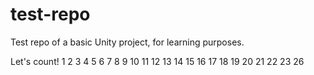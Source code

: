 # test-repo
Test repo of a basic Unity project, for learning purposes.

Let's count!
1
2
3
4
5
6
7
8
9
10
11
12
13
14
15
16
17
18
19
20
21
22
23
26
